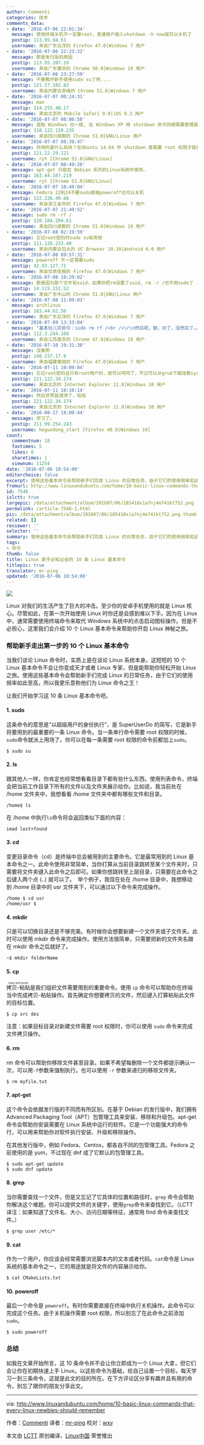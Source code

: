 ```yaml
---
author: Commenti
categories: 技术
comments_data:
- date: '2016-07-06 22:01:34'
  message: 使用终端关机不一定要root，普通用户输入shutdown -h now就可以关机了
  postip: 113.95.94.51
  username: 来自广东云浮的 Firefox 47.0|Windows 7 用户
- date: '2016-07-06 22:23:32'
  message: 那是发行版的原因
  postip: 113.95.207.19
  username: 来自广东肇庆的 Chrome 50.0|Windows 10 用户
- date: '2016-07-06 23:27:59'
  message: 不要教坏新手使用sudo su了吧....
  postip: 121.57.102.82
  username: 来自内蒙古赤峰的 Chrome 51.0|Windows 7 用户
- date: '2016-07-07 00:24:31'
  message: man
  postip: 114.255.40.17
  username: 来自北京的 Mobile Safari 9.0|iOS 9.3 用户
- date: '2016-07-07 08:06:58'
  message: 這點 Windows 也一樣, 在 Windows XP 用 shutdown 命令同樣需要管理員權限, 後面的版本就不需要了.
  postip: 118.122.120.235
  username: 来自四川成都的 Chrome 51.0|GNU/Linux 用户
- date: '2016-07-07 08:39:47'
  message: 你用的是什么系统？在Ubuntu 14.04 中 shutdown 是需要 root 权限才能执行的。
  postip: 121.22.29.121
  username: ryt [Chrome 51.0|GNU/Linux]
- date: '2016-07-07 08:49:20'
  message: apt-get 只能在 Debian 系列的Linux系统中使用。
  postip: 163.44.167.219
  username: ryt [Chrome 51.0|GNU/Linux]
- date: '2016-07-07 10:49:04'
  message: Fedora 22到24不要sudo直接poweroff也可以关机
  postip: 122.226.49.66
  username: 来自浙江金华的 Firefox 47.0|Windows 7 用户
- date: '2016-07-07 21:49:52'
  message: sudo rm -rf /
  postip: 110.184.204.61
  username: 来自四川成都的 Chrome 51.0|Windows 10 用户
- date: '2016-07-08 02:19:59'
  message: 忘记root密码时sudo su有奇效
  postip: 111.126.233.48
  username: 来自内蒙古包头的 UC Browser 10.10|Android 6.0 用户
- date: '2016-07-08 09:57:31'
  message: poweroff 不一定需要sudo
  postip: 42.93.127.71
  username: 来自甘肃张掖的 Firefox 47.0|Windows 7 用户
- date: '2016-07-08 10:29:02'
  message: 那是因为那个文件有suid，如果你把rm设置了suid, rm -r /也不用sudo了
  postip: 14.115.151.52
  username: 来自广东中山的 Chrome 51.0|GNU/Linux 用户
- date: '2016-07-08 11:09:03'
  message: archlinux
  postip: 183.44.62.58
  username: 来自广东云浮的 Firefox 47.0|Windows 7 用户
- date: '2016-07-09 13:33:04'
  message: "基本玩儿完命令：sudo rm rf /<br />\r\n然后呢，额，对了，没然后了。。。"
  postip: 112.3.244.168
  username: 来自江苏南京的 Chrome 47.0|Windows 10 用户
- date: '2016-07-10 19:31:30'
  message: 没案例
  postip: 140.237.17.9
  username: 来自福建莆田的 Firefox 47.0|Windows 7 用户
- date: '2016-07-11 10:09:04'
  message: 忘记root密码且只有root用户的，就可以呵呵了，不过可以从grub下面挂载sysroot来搞定
  postip: 221.122.34.174
  username: 来自北京的 Internet Explorer 11.0|Windows 10 用户
- date: '2016-07-11 10:10:14'
  message: 然后世界就清净了，哈哈
  postip: 221.122.34.174
  username: 来自北京的 Internet Explorer 11.0|Windows 10 用户
- date: '2016-08-17 18:09:44'
  message: 学习了。
  postip: 211.99.254.243
  username: heguodong_start [Firefox 48.0|Windows 10]
count:
  commentnum: 18
  favtimes: 5
  likes: 0
  sharetimes: 1
  viewnum: 11254
date: '2016-07-06 18:54:00'
editorchoice: false
excerpt: 使用这些基本命令会帮助新手们完成 Linux 的日常任务，由于它们的使用频率如此至高，所以我更乐意称他们为 Linux 命令之王！
fromurl: http://www.linuxandubuntu.com/home/10-basic-linux-commands-that-every-linux-newbies-should-remember
id: 7546
islctt: true
largepic: /data/attachment/album/201607/06/185418x1a7nj4m741kt752.png
permalink: /article-7546-1.html
pic: /data/attachment/album/201607/06/185418x1a7nj4m741kt752.png.thumb.jpg
related: []
reviewer: ''
selector: ''
summary: 使用这些基本命令会帮助新手们完成 Linux 的日常任务，由于它们的使用频率如此至高，所以我更乐意称他们为 Linux 命令之王！
tags:
- 命令
thumb: false
title: Linux 新手必知必会的 10 条 Linux 基本命令
titlepic: true
translator: mr-ping
updated: '2016-07-06 18:54:00'
---
```


![](/data/attachment/album/201607/06/185418x1a7nj4m741kt752.png)


Linux 对我们的生活产生了巨大的冲击。至少你的安卓手机使用的就是 Linux 核心。尽管如此，在第一次开始使用 Linux 时你还是会感到难以下手。因为在 Linux 中，通常需要使用终端命令来取代 Windows 系统中的点击启动图标操作。但是不必担心，这里我们会介绍 10 个 Linux 基本命令来帮助你开启 Linux 神秘之旅。


### 帮助新手走出第一步的 10 个 Linux 基本命令


当我们谈论 Linux 命令时，实质上是在谈论 Linux 系统本身。这短短的 10 个 Linux 基本命令不会让你变成天才或者 Linux 专家，但是能帮助你轻松开始 Linux 之旅。使用这些基本命令会帮助新手们完成 Linux 的日常任务，由于它们的使用频率如此至高，所以我更乐意称他们为 Linux 命令之王！


让我们开始学习这 10 条 Linux 基本命令吧。


#### 1. sudo


这条命令的意思是“以超级用户的身份执行”，是 SuperUserDo 的简写，它是新手将要用到的最重要的一条 Linux 命令。当一条单行命令需要 root 权限的时候，`sudo`命令就派上用场了。你可以在每一条需要 root 权限的命令前都加上`sudo`。



```
$ sudo su

```

#### 2. ls


跟其他人一样，你肯定也经常想看看目录下都有些什么东西。使用列表命令，终端会把当前工作目录下所有的文件以及文件夹展示给你。比如说，我当前处在 /home 文件夹中，我想看看 /home 文件夹中都有哪些文件和目录。



```
/home$ ls

```

在 /home 中执行`ls`命令将会返回类似下面的内容：



```
imad lost+found

```

#### 3. cd


变更目录命令（cd）是终端中总会被用到的主要命令。它是最常用到的 Linux 基本命令之一。此命令使用非常简单，当你打算从当前目录跳转至某个文件夹时，只需要将文件夹键入此命令之后即可。如果你想跳转至上层目录，只需要在此命令之后键入两个点 (..) 就可以了。 ​ 举个例子，我现在处在 /home 目录中，我想移动到 /home 目录中的 usr 文件夹下，可以通过以下命令来完成操作。



```
/home $ cd usr
/home/usr $

```

#### 4. mkdir


只是可以切换目录还是不够完美。有时候你会想要新建一个文件夹或子文件夹。此时可以使用 mkdir 命令来完成操作。使用方法很简单，只需要把新的文件夹名跟在 mkdir 命令之后就好了。



```
~$ mkdir folderName

```

#### 5. cp


<ruby> 拷贝-粘贴 <rp>  （ </rp> <rt>  copy-and-paste </rt> <rp>  ） </rp></ruby>是我们组织文件需要用到的重要命令。使用 `cp` 命令可以帮助你在终端当中完成拷贝-粘贴操作。首先确定你想要拷贝的文件，然后键入打算粘贴此文件的目标位置。



```
$ cp src des

```

注意：如果目标目录对新建文件需要 root 权限时，你可以使用 `sudo` 命令来完成文件拷贝操作。


#### 6. rm


rm 命令可以帮助你移除文件甚至目录。如果不希望每删除一个文件都提示确认一次，可以用`-f`参数来强制执行。也可以使用 `-r` 参数来递归的移除文件夹。



```
$ rm myfile.txt

```

#### 7. apt-get


这个命令会依据发行版的不同而有所区别。在基于 Debian 的发行版中，我们拥有 Advanced Packaging Tool（APT）包管理工具来安装、移除和升级包。apt-get 命令会帮助你安装需要在 Linux 系统中运行的软件。它是一个功能强大的命令行，可以用来帮助你对软件执行安装、升级和移除操作。


在其他发行版中，例如 Fedora、Centos，都各自不同的包管理工具。Fedora 之前使用的是 yum，不过现在 dnf 成了它默认的包管理工具。



```
$ sudo apt-get update
$ sudo dnf update

```

#### 8. grep


当你需要查找一个文件，但是又忘记了它具体的位置和路径时，`grep` 命令会帮助你解决这个难题。你可以提供文件的关键字，使用`grep`命令来查找到它。（LCTT 译注：如果知道了文件名、大小、访问日期等特征，通常用 find 命令来查找文件。）



```
$ grep user /etc/*

```

#### 9. cat


作为一个用户，你应该会经常需要浏览脚本内的文本或者代码。`cat`命令是 Linux 系统的基本命令之一，它的用途就是将文件的内容展示给你。



```
$ cat CMakeLists.txt

```

#### 10. poweroff


最后一个命令是 `poweroff`。有时你需要直接在终端中执行关机操作。此命令可以完成这个任务。由于关机操作需要 root 权限，所以别忘了在此命令之前添加`sudo`。



```
$ sudo poweroff

```

### 总结


如我在文章开始所言，这 10 条命令并不会让你立即成为一个 Linux 大拿，但它们会让你在初期快速上手 Linux。以这些命令为基础，给自己设置一个目标，每天学习一到三条命令，这就是此文的目的所在。在下方评论区分享有趣并且有用的命令。别忘了跟你的朋友分享此文。




---


via: <http://www.linuxandubuntu.com/home/10-basic-linux-commands-that-every-linux-newbies-should-remember>


作者：[Commenti](http://www.linuxandubuntu.com/home/10-basic-linux-commands-that-every-linux-newbies-should-remember#comments) 译者：[mr-ping](https://github.com/mr-ping) 校对：[wxy](https://github.com/wxy)


本文由 [LCTT](https://github.com/LCTT/TranslateProject) 原创编译，[Linux中国](https://linux.cn/) 荣誉推出
